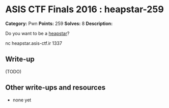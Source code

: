 # ASIS CTF Finals 2016 : heapstar-259

**Category:** Pwn
**Points:** 259
**Solves:** 8
**Description:**

Do you want to be a [heapstar](heapstart.txz)?

nc heapstar.asis-ctf.ir 1337

## Write-up

(TODO)

## Other write-ups and resources

* none yet
